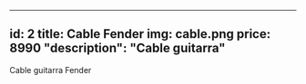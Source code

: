 ---
id: 2
title: Cable Fender
img: cable.png
price: 8990
"description": "Cable guitarra"
----

Cable guitarra Fender